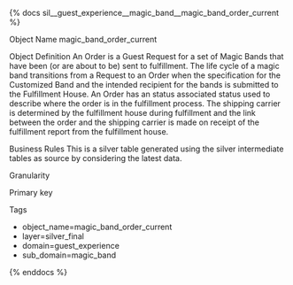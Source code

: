 {% docs sil__guest_experience__magic_band__magic_band_order_current %}

Object Name
magic_band_order_current

Object Definition
An Order is a Guest Request for a set of Magic Bands that have been (or are about to be) sent to fulfillment. The life cycle of a magic band transitions from a Request to an Order when the specification for the Customized Band and the intended recipient for the bands is submitted to the Fulfillment House. An Order has an status associated status used to describe where the order is in the fulfillment process. The shipping carrier is determined by the fulfillment house during fulfillment and the link between the order and the shipping carrier is made on receipt of the fulfillment report from the fulfillment house.

Business Rules
This is a silver table generated using the silver intermediate tables as source by considering the latest data.

Granularity

Primary key

Tags
- object_name=magic_band_order_current
- layer=silver_final
- domain=guest_experience
- sub_domain=magic_band

{% enddocs %}